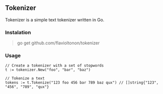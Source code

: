 ## Tokenizer

Tokenizer is a simple text tokenizer written in Go.

### Instalation

> go get github.com/flavioltonon/tokenizer

### Usage

```
// Create a tokenizer with a set of stopwords
t := tokenizer.New("foo", "bar", "baz")

// Tokenize a text
tokens := t.Tokenize("123 foo 456 bar 789 baz qux") // []string{"123", "456", "789", "qux"}
```